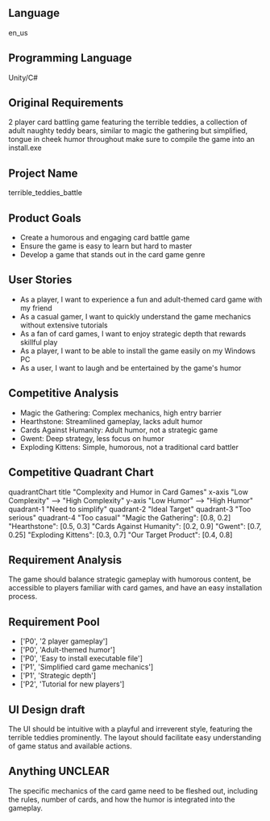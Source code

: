 ## Language

en_us

## Programming Language

Unity/C#

## Original Requirements

2 player card battling game featuring the terrible teddies, a collection of adult naughty teddy bears, similar to magic the gathering but simplified, tongue in cheek humor throughout make sure to compile the game into an install.exe

## Project Name

terrible_teddies_battle

## Product Goals

- Create a humorous and engaging card battle game
- Ensure the game is easy to learn but hard to master
- Develop a game that stands out in the card game genre

## User Stories

- As a player, I want to experience a fun and adult-themed card game with my friend
- As a casual gamer, I want to quickly understand the game mechanics without extensive tutorials
- As a fan of card games, I want to enjoy strategic depth that rewards skillful play
- As a player, I want to be able to install the game easily on my Windows PC
- As a user, I want to laugh and be entertained by the game's humor

## Competitive Analysis

- Magic the Gathering: Complex mechanics, high entry barrier
- Hearthstone: Streamlined gameplay, lacks adult humor
- Cards Against Humanity: Adult humor, not a strategic game
- Gwent: Deep strategy, less focus on humor
- Exploding Kittens: Simple, humorous, not a traditional card battler

## Competitive Quadrant Chart

quadrantChart
    title "Complexity and Humor in Card Games"
    x-axis "Low Complexity" --> "High Complexity"
    y-axis "Low Humor" --> "High Humor"
    quadrant-1 "Need to simplify"
    quadrant-2 "Ideal Target"
    quadrant-3 "Too serious"
    quadrant-4 "Too casual"
    "Magic the Gathering": [0.8, 0.2]
    "Hearthstone": [0.5, 0.3]
    "Cards Against Humanity": [0.2, 0.9]
    "Gwent": [0.7, 0.25]
    "Exploding Kittens": [0.3, 0.7]
    "Our Target Product": [0.4, 0.8]

## Requirement Analysis

The game should balance strategic gameplay with humorous content, be accessible to players familiar with card games, and have an easy installation process.

## Requirement Pool

- ['P0', '2 player gameplay']
- ['P0', 'Adult-themed humor']
- ['P0', 'Easy to install executable file']
- ['P1', 'Simplified card game mechanics']
- ['P1', 'Strategic depth']
- ['P2', 'Tutorial for new players']

## UI Design draft

The UI should be intuitive with a playful and irreverent style, featuring the terrible teddies prominently. The layout should facilitate easy understanding of game status and available actions.

## Anything UNCLEAR

The specific mechanics of the card game need to be fleshed out, including the rules, number of cards, and how the humor is integrated into the gameplay.

